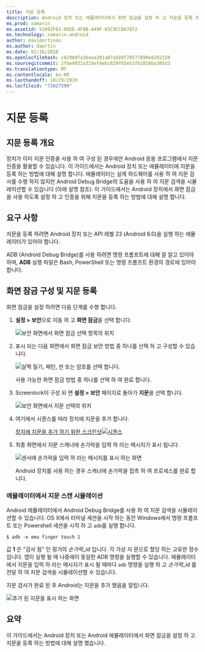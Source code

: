 ```yaml
---
title: 지문 등록
description: Android 장치 또는 에뮬레이터에서 화면 잠금을 설정 하 고 지문을 등록 하는 방법입니다.
ms.prod: xamarin
ms.assetid: 52092F63-00EE-4F8B-A49F-65C9CCBA7EF2
ms.technology: xamarin-android
author: davidortinau
ms.author: daortin
ms.date: 02/16/2018
ms.openlocfilehash: c0290dfa3b4aa301a07a589f78577899e8282158
ms.sourcegitcommit: 2fbe4932a319af4ebc829f65eb1fb1816ba305d3
ms.translationtype: MT
ms.contentlocale: ko-KR
ms.lasthandoff: 10/29/2019
ms.locfileid: "73027590"
---
```

# <a name="enrolling-a-fingerprint"></a>지문 등록

## <a name="enrolling-a-fingerprint-overview"></a>지문 등록 개요

장치가 이미 지문 인증을 사용 하 여 구성 된 경우에만 Android 응용 프로그램에서 지문 인증을 활용할 수 있습니다. 이 가이드에서는 Android 장치 또는 에뮬레이터에 지문을 등록 하는 방법에 대해 설명 합니다. 에뮬레이터는 실제 하드웨어를 사용 하 여 지문 검사를 수행 하지 않지만 Android Debug Bridge의 도움을 사용 하 여 지문 검색을 시뮬레이션할 수 있습니다 (아래 설명 참조).  이 가이드에서는 Android 장치에서 화면 잠금을 사용 하도록 설정 하 고 인증을 위해 지문을 등록 하는 방법에 대해 설명 합니다.

## <a name="requirements"></a>요구 사항

지문을 등록 하려면 Android 장치 또는 API 레벨 23 (Android 6.0)을 실행 하는 에뮬레이터가 있어야 합니다.

ADB (Android Debug Bridge)를 사용 하려면 명령 프롬프트에 대해 잘 알고 있어야 하며, **ADB** 실행 파일은 Bash, PowerShell 또는 명령 프롬프트 환경의 경로에 있어야 합니다.

## <a name="configuring-a-screen-lock-and-enrolling-a-fingerprint"></a>화면 잠금 구성 및 지문 등록 

화면 잠금을 설정 하려면 다음 단계를 수행 합니다.

1. **설정 > 보안**으로 이동 하 고 **화면 잠금**을 선택 합니다.

    ![보안 화면에서 화면 잠금 선택 항목의 위치](enrolling-fingerprint-images/testing-01.png)

2. 표시 되는 다음 화면에서 화면 잠금 보안 방법 중 하나를 선택 하 고 구성할 수 있습니다. 

    ![살짝 밀기, 패턴, 핀 또는 암호를 선택 합니다.](enrolling-fingerprint-images/testing-02.png)

   사용 가능한 화면 잠금 방법 중 하나를 선택 하 여 완료 합니다.

3. Screenlock이 구성 되 면 **설정 > 보안** 페이지로 돌아가 **지문**을 선택 합니다.

    ![보안 화면에서 지문 선택의 위치](enrolling-fingerprint-images/testing-03.png)

4. 여기에서 시퀀스를 따라 장치에 지문을 추가 합니다.

    [장치에 지문을 추가 하기 위한 스크린샷![시퀀스](enrolling-fingerprint-images/testing-04-sml.png)](enrolling-fingerprint-images/testing-04.png#lightbox)

5. 최종 화면에서 지문 스캐너에 손가락을 입력 하 라는 메시지가 표시 됩니다. 

    ![센서에 손가락을 입력 하 라는 메시지를 표시 하는 화면](enrolling-fingerprint-images/testing-05.png)

    Android 장치를 사용 하는 경우 스캐너에 손가락을 접촉 하 여 프로세스를 완료 합니다. 

### <a name="simulating-a-fingerprint-scan-on-the-emulator"></a>에뮬레이터에서 지문 스캔 시뮬레이션

Android 에뮬레이터에서 Android Debug Bridge를 사용 하 여 지문 검색을 시뮬레이션할 수 있습니다. OS X에서 터미널 세션을 시작 하는 동안 Windows에서 명령 프롬프트 또는 Powershell 세션을 시작 하 고 `adb`를 실행 합니다.

```shell
$ adb -e emu finger touch 1
```

값 **1** 은 "검사 됨" 인 핑거의 _손가락\_id_ 입니다. 각 가상 지 문으로 할당 하는 고유한 정수입니다. 앱이 실행 될 때 나중에이 동일한 ADB 명령을 실행할 수 있습니다. 에뮬레이터에서 지문을 입력 하 라는 메시지가 표시 될 때마다 `adb` 명령을 실행 하 고 _손가락\_id_ 를 전달 하 여 지문 검색을 시뮬레이션할 수 있습니다.

지문 검사가 완료 된 후 Android는 지문을 추가 했음을 알립니다.  

![추가 된 지문을 표시 하는 화면](enrolling-fingerprint-images/testing-06.png)

## <a name="summary"></a>요약 

이 가이드에서는 Android 장치 또는 Android 에뮬레이터에서 화면 잠금을 설정 하 고 지문을 등록 하는 방법에 대해 설명 했습니다. 
